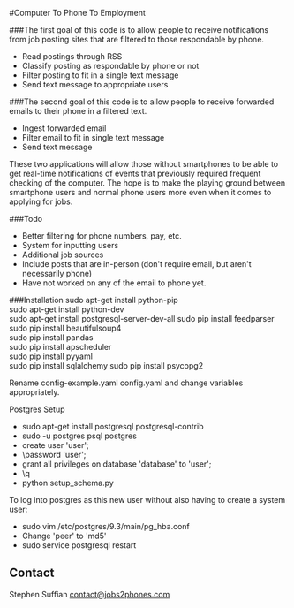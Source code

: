 #Computer To Phone To Employment

###The first goal of this code is to allow people to receive notifications from job posting sites that are filtered to those respondable by phone.
-  Read postings through RSS
-  Classify posting as respondable by phone or not
-  Filter posting to fit in a single text message
-  Send text message to appropriate users

###The second goal of this code is to allow people to receive forwarded emails to their phone in a filtered text.

-  Ingest forwarded email
-  Filter email to fit in single text message
-  Send text message

These two applications will allow those without smartphones to be able to get real-time notifications of events that previously required frequent checking of the computer. The hope is to make the playing ground between smartphone users and normal phone users more even when it comes to applying for jobs.

###Todo
-  Better filtering for phone numbers, pay, etc.
-  System for inputting users
-  Additional job sources
-  Include posts that are in-person (don't require email, but aren't necessarily phone)
-  Have not worked on any of the email to phone yet.

###Installation
sudo apt-get install python-pip  
sudo apt-get install python-dev  
sudo apt-get install postgresql-server-dev-all 
sudo pip install feedparser  
sudo pip install beautifulsoup4  
sudo pip install pandas  
sudo pip install apscheduler  
sudo pip install pyyaml  
sudo pip install sqlalchemy
sudo pip install psycopg2

Rename config-example.yaml config.yaml and change variables appropriately.  

Postgres Setup

- sudo apt-get install postgresql postgresql-contrib
- sudo -u postgres psql postgres
- create user 'user';
- \password 'user';
- grant all privileges on database 'database' to 'user';
- \q
- python setup_schema.py

To log into postgres as this new user without also having to create a system user:
- sudo vim /etc/postgres/9.3/main/pg_hba.conf
- Change 'peer' to 'md5'
- sudo service postgresql restart

## Contact
Stephen Suffian
contact@jobs2phones.com

